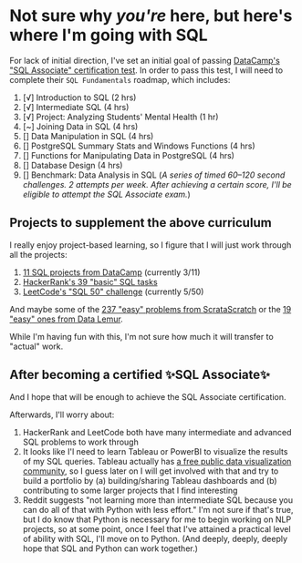 # Not sure why _you're_ here, but here's where I'm going with SQL

For lack of initial direction, I've set an initial goal of passing [DataCamp's "SQL Associate" certification test](https://www.datacamp.com/certification/sql-associate). In order to pass this test, I will need to complete their `SQL Fundamentals` roadmap, which includes:

1. [√] Introduction to SQL (2 hrs)  
2. [√] Intermediate SQL (4 hrs)  
3. [√] Project: Analyzing Students' Mental Health (1 hr)  
4. [~] Joining Data in SQL (4 hrs)  
5. [] Data Manipulation in SQL (4 hrs)  
6. [] PostgreSQL Summary Stats and Windows Functions (4 hrs)
7. [] Functions for Manipulating Data in PostgreSQL (4 hrs)
8. [] Database Design (4 hrs)
9. [] Benchmark: Data Analysis in SQL  (_A series of timed 60–120 second challenges. 2 attempts per week. After achieving a certain score, I'll be eligible to attempt the SQL Associate exam._)

## Projects to supplement the above curriculum

I really enjoy project-based learning, so I figure that I will just work through all the projects:

1. [11 SQL projects from DataCamp](https://github.com/SuikaCider/coding_practice/new/main/DataCamp/SQL) (currently 3/11)  
2. [HackerRank's 39 "basic" SQL tasks](https://www.hackerrank.com/domains/sql?filters%5Bskills%5D%5B%5D=SQL%20%28Basic%29)
3. [LeetCode's "SQL 50" challenge](https://leetcode.com/studyplan/top-sql-50/) (currently 5/50)

And maybe some of the [237 "easy" problems from ScrataScratch](https://platform.stratascratch.com/coding?code_type=1&difficulties=1&page_size=25&page=10) or the [19 "easy" ones from Data Lemur](https://datalemur.com/questions?category=SQL).

While I'm having fun with this, I'm not sure how much it will transfer to "actual" work.

## After becoming a certified ✨SQL Associate✨

And I hope that will be enough to achieve the SQL Associate certification.

Afterwards, I'll worry about:
1. HackerRank and LeetCode both have many intermediate and advanced SQL problems to work through
2. It looks like I'l need to learn Tableau or PowerBI to visualize the results of my SQL queries. Tableau actually has [a free public data visualization community](https://public.tableau.com/), so I guess later on I will get involved with that and try to build a portfolio by (a) building/sharing Tableau dashboards and (b) contributing to some larger projects that I find interesting
3. Reddit suggests "not learning more than intermediate SQL because you can do all of that with Python with less effort." I'm not sure if that's true, but I do know that Python is necessary for me to begin working on NLP projects, so at some point, once I feel that I've attained a practical level of ability with SQL, I'll move on to Python. (And deeply, deeply, deeply hope that SQL and Python can work together.)
